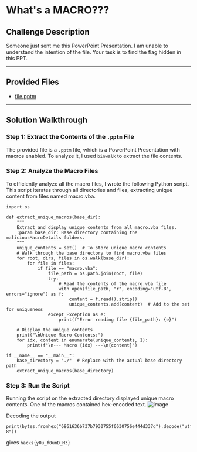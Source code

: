 # What's a MACRO???

## Challenge Description

Someone just sent me this PowerPoint Presentation. I am unable to understand the intention of the file. Your task is to find the flag hidden in this PPT.

---

## Provided Files

- [file.pptm](<files/file.pptm>)

---

## Solution Walkthrough

### Step 1: Extract the Contents of the `.pptm` File

The provided file is a `.pptm` file, which is a PowerPoint Presentation with macros enabled. To analyze it, I used `binwalk` to extract the file contents.
### Step 2: Analyze the Macro Files
To efficiently analyze all the macro files, I wrote the following Python script. This script iterates through all directories and files, extracting unique content from files named macro.vba.
```
import os

def extract_unique_macros(base_dir):
    """
    Extract and display unique contents from all macro.vba files.
    :param base_dir: Base directory containing the maliciousMacroDetails folders.
    """
    unique_contents = set()  # To store unique macro contents
    # Walk through the base directory to find macro.vba files
    for root, dirs, files in os.walk(base_dir):
        for file in files:
            if file == "macro.vba":
                file_path = os.path.join(root, file)
                try:
                    # Read the contents of the macro.vba file
                    with open(file_path, "r", encoding="utf-8", errors="ignore") as f:
                        content = f.read().strip()
                        unique_contents.add(content)  # Add to the set for uniqueness
                except Exception as e:
                    print(f"Error reading file {file_path}: {e}")

    # Display the unique contents
    print("\nUnique Macro Contents:")
    for idx, content in enumerate(unique_contents, 1):
        print(f"\n--- Macro {idx} ---\n{content}")

if __name__ == "__main__":
    base_directory = "./"  # Replace with the actual base directory path 
    extract_unique_macros(base_directory)
```
### Step 3: Run the Script
Running the script on the extracted directory displayed unique macro contents. One of the macros contained hex-encoded text.
![image](https://github.com/user-attachments/assets/100aeb5c-faf7-4664-b58c-3f87ff02e4f5)

Decoding the output 
```
print(bytes.fromhex("6861636b737b7930755f6630756e444d337d").decode("utf-8"))
```
gives `hacks{y0u_f0unD_M3}`
